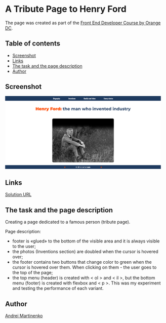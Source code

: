 # A Tribute Page to Henry Ford 

The page was created as part of the [Front End Developer Course by Orange DC](https://digitalcenter.orange.md/).

## Table of contents
- [Screenshot](#screenshot)
- [Links](#links)
- [The task and the page description](#the-task-and-the-page-description)
- [Author](#author)

## Screenshot

![](./images/screenshot.png)

## Links

[Solution URL](https://axinitm.github.io/ODC-Tribute-Page/)


## The task and the page description

Creating a page dedicated to a famous person (tribute page).

Page description:
- footer is «glued» to the bottom of the visible area and it is always visible to the user; 
- the photos (Inventions section) are doubled when the cursor is hovered over;
- the footer contains two buttons that change color to green when the cursor is hovered over them. When clicking on them - the user goes to the top of the page;
- the top menu (header) is created with < ol > and < il >, but the bottom menu (footer) is created with flexbox and < p >. This was my experiment and testing the performance of each variant.

## Author

[Andrei Martinenko](https://github.com/AxinitM)

